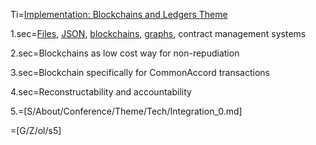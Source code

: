 Ti=<a href="index.php?action=doc&file=S/About/Conference/Theme/Tech/Implementation_0.md">Implementation:  Blockchains and Ledgers Theme</a>

1.sec=<a href="index.php?action=doc&file=OTF/ProseObject-Stack/Cmacc_0.md">Files</a>, <a href="index.php?action=json&file=Dx/Acme/01-AngelRound/01-SAFE-Robinson_v0.md">JSON</a>, <a href="index.php?action=doc&file=S/Sandbox/Blockchain/TransactionRecordQw3rty02.md">blockchains</a>, <a href="http://neo4j.com/graphgist/github-HazardJ%2Fgists%2F%2FDoc_Source_Graph.adoc/">graphs</a>, contract management systems

2.sec=Blockchains as low cost way for non-repudiation

3.sec=Blockchain specifically for CommonAccord transactions

4.sec=Reconstructability and accountability

5.=[S/About/Conference/Theme/Tech/Integration_0.md]

=[G/Z/ol/s5]